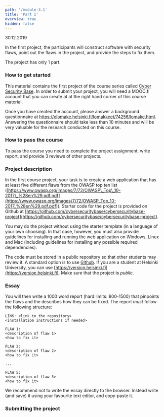 ```yaml
---
path: '/module-3.1'
title: 'Part I'
overview: true
hidden: false
---
```

<deadline>30.12.2019</deadline>


In the first project, the participants will construct software with security
flaws, point out the flaws in the project, and provide the steps to fix them.


<please-login></please-login>

The project has only 1 part.

### How to get started

This material contains the first project of the course series called [Cyber
Security Base](https://cybersecuritybase.mooc.fi/).  In order to submit your
project, you will need a MOOC.fi account that you can create at at the right
hand corner of this course material.

Once you have created the account, please answer a background questionnaire at
https://elomake.helsinki.fi/lomakkeet/74256/lomake.html. Answering the
questionnaire should take less than 10 minutes and will be very valuable for
the research conducted on this course.

### How to pass the course

To pass the course you need to complete the project assignment, write report,
and provide 3 reviews of other projects.

### Project description

In the first course project, your task is to create a web application that has
at least five different flaws from the OWASP top ten list
([https://www.owasp.org/images/7/72/OWASP\_Top\_10-2017\_%28en%29.pdf.pdf](https://www.owasp.org/images/7/72/OWASP_Top_10-2017_%28en%29.pdf.pdf)).
Starter code for the project is provided on Github at
[https://github.com/cybersecuritybase/cybersecuritybase-project](https://github.com/cybersecuritybase/cybersecuritybase-project).

You may do the project without using the starter template (in a language of
your own choosing). In that case, however, you must also provide guidelines for
installing and running the web application on Windows, Linux and Mac (including
guidelines for installing any possible required dependencies).

The code must be stored in a public repository so that other students may review it.
A standard option is to use [Github](https://github.com/). If you are a student at Helsinki University, you
can use [https://version.helsinki.fi](https://version.helsinki.fi). Make sure that the project is _public_.


### Essay

You will then write a 1000 word report (hard limits: 800-1500) that pinpoints the flaws and the
describes how they can be fixed. The report _must_ follow the following structure:

```foo
LINK: <link to the repository>
<installation instructions if needed>

FLAW 1:
<description of flaw 1>
<how to fix it>

FLAW 2:
<description of flaw 2>
<how to fix it>

...

FLAW 5:
<description of flaw 5>
<how to fix it>

```

We recommend not to write the essay directly to the browser. Instead write (and
save) it using your favourite text editor, and copy-paste it.

### Submitting the project

<quiz id="b1df2f26-8da5-4026-806f-eb21215c4887"></quiz>


<exercises-in-this-section></exercises-in-this-section>
